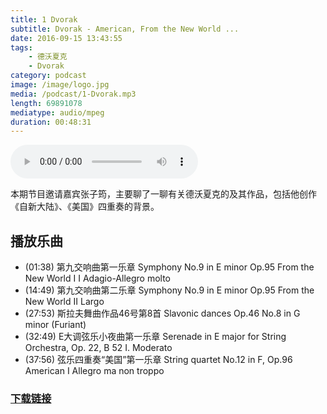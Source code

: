 ```yaml
---
title: 1 Dvorak
subtitle: Dvorak - American, From the New World ...
date: 2016-09-15 13:43:55
tags:
    - 德沃夏克
    - Dvorak
category: podcast
image: /image/logo.jpg
media: /podcast/1-Dvorak.mp3
length: 69891078
mediatype: audio/mpeg
duration: 00:48:31
---
```

<audio src="//static.sapu.gq/podcast/1-Dvorak.mp3" controls preload="metadata"></audio>

本期节目邀请嘉宾张子筠，主要聊了一聊有关德沃夏克的及其作品，包括他创作《自新大陆》、《美国》四重奏的背景。

<!--more-->

## 播放乐曲
- (01:38) 第九交响曲第一乐章 Symphony No.9 in E minor Op.95 From the New World I I Adagio-Allegro molto
- (14:49) 第九交响曲第二乐章 Symphony No.9 in E minor Op.95 From the New World II Largo
- (27:53) 斯拉夫舞曲作品46号第8首 Slavonic dances Op.46 No.8 in G minor (Furiant)
- (32:49) E大调弦乐小夜曲第一乐章 Serenade in E major for String Orchestra, Op. 22, B 52 I. Moderato
- (37:56) 弦乐四重奏“美国”第一乐章 String quartet No.12 in F, Op.96 American I Allegro ma non troppo

### [下载链接](//static.sapu.gq/podcast/1-Dvorak.mp3)
